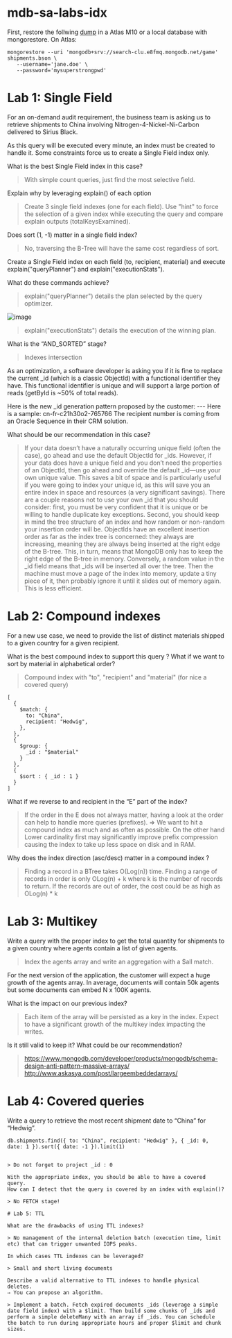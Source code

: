 # mdb-sa-labs-idx

First, restore the follwing [dump](https://s3.eu-west-3.amazonaws.com/sylvain.chambon/saescape/shipments.tar.gz) in a Atlas M10 or a local database with mongorestore.
On Atlas:

```
mongorestore --uri 'mongodb+srv://search-clu.e8fmq.mongodb.net/game' shipments.bson \
   --username='jane.doe' \
   --password='mysuperstrongpwd'
```

# Lab 1: Single Field

For an on-demand audit requirement, the business team is asking us to retrieve shipments to China involving Nitrogen-4-Nickel-Ni-Carbon delivered to Sirius Black.

As this query will be executed every minute, an index must be created to handle it. Some constraints force us to create a Single Field index only.

What is the best Single Field index in this case?

> With simple count queries, just find the most selective field.

Explain why by leveraging explain() of each option

> Create 3 single field indexes (one for each field). Use "hint" to force the selection of a given index while executing the query and compare explain outputs (totalKeysExamined).

Does sort (1, -1) matter in a single field index?

> No, traversing the B-Tree will have the same cost regardless of sort.

Create a Single Field index on each field (to, recipient, material) and execute explain("queryPlanner") and explain("executionStats").

What do these commands achieve?

> explain("queryPlanner") details the plan selected by the query optimizer.

![image](https://user-images.githubusercontent.com/102281652/223132357-2152c163-3b14-4bd1-9476-0ffc87cbad17.png)

> explain("executionStats") details the execution of the winning plan.

What is the “AND_SORTED” stage?

> Indexes intersection

As an optimization, a software developer is asking you if it is fine to replace the current _id (which is a classic ObjectId) with a functional identifier they have.
This functional identifier is unique and will support a large portion of reads (getById is ~50% of total reads).

Here is the new _id generation pattern proposed by the customer: <fromCountryCode>-<toCountryCode>-<materialCode>-<recipientNumber>
Here is a sample: cn-fr-c21h30o2-765766
The recipient number is coming from an Oracle Sequence in their CRM solution.

What should be our recommendation in this case?

> If your data doesn’t have a naturally occurring unique field (often the case), go ahead and use the default ObjectId for _ids. However, if your data does have a unique field and you don’t need the properties of an ObjectId, then go ahead and override the default _id—use your own unique value. This saves a bit of space and is particularly useful if you were going to index your unique id, as this will save you an entire index in space and resources (a very significant savings).
> There are a couple reasons not to use your own _id that you should consider: first, you must be very confident that it is unique or be willing to handle duplicate key exceptions. Second, you should keep in mind the tree structure of an index and how random or non-random your insertion order will be. ObjectIds have an excellent insertion order as far as the index tree is concerned: they always are increasing, meaning they are always being inserted at the right edge of the B-tree. This, in turn, means that MongoDB only has to keep the right edge of the B-tree in memory.
Conversely, a random value in the _id field means that _ids will be inserted all over the tree. Then the machine must move a page of the index into memory, update a tiny piece of it, then probably ignore it until it slides out of memory again. This is less efficient.

# Lab 2: Compound indexes
   
For a new use case, we need to provide the list of distinct materials shipped to a given country for a given recipient.

What is the best compound index to support this query ?
What if we want to sort by material in alphabetical order?
   
> Compound index with "to", "recipient" and "material" (for nice a covered query)

```
[
  {
    $match: {
      to: "China",
      recipient: "Hedwig",
    },
  },
  {
    $group: {
      _id : "$material"
    }
  },
  {
    $sort : { _id : 1 }
  }
]
```

What if we reverse to and recipient in the “E” part of the index?
   
> If the order in the E does not always matter, having a look at the order can help to handle more queries (prefixes). => We want to hit a compound index as much and as often as possible.
> On the other hand Lower cardinality first may significantly improve prefix compression causing the index to take up less space on disk and in RAM.

Why does the index direction (asc/desc) matter in a compound index ?

> Finding a record in a BTree takes O(Log(n)) time. Finding a range of records in order is only OLog(n) + k where k is the number of records to return.
If the records are out of order, the cost could be as high as OLog(n) * k

# Lab 3: Multikey
   
Write a query with the proper index to get the total quantity for shipments to a given country where agents contain a list of given agents.

> Index the agents array and write an aggregation with a $all match.

For the next version of the application, the customer will expect a huge growth of the agents array.
In average, documents will contain 50k agents but some documents can embed N x 100K agents.

What is the impact on our previous index?
   
> Each item of the array will be persisted as a key in the index. Expect to have a significant growth of the multikey index impacting the writes.
   
Is it still valid to keep it?
What could be our recommendation?

> https://www.mongodb.com/developer/products/mongodb/schema-design-anti-pattern-massive-arrays/
> http://www.askasya.com/post/largeembeddedarrays/

# Lab 4: Covered queries
   
Write a query to retrieve the most recent shipment date to “China” for “Hedwig”.

```
db.shipments.find({ to: "China", recipient: "Hedwig" }, { _id: 0, date: 1 }).sort({ date: -1 }).limit(1)


> Do not forget to project _id : 0 

With the appropriate index, you should be able to have a covered query.
How can I detect that the query is covered by an index with explain()?
   
> No FETCH stage!
   
# Lab 5: TTL
   
What are the drawbacks of using TTL indexes?

> No management of the internal deletion batch (execution time, limit etc) that can trigger unwanted IOPS peaks.
   
In which cases TTL indexes can be leveraged?
   
> Small and short living documents
   
Describe a valid alternative to TTL indexes to handle physical deletes.
⇒ You can propose an algorithm.  

> Implement a batch. Fetch expired documents _ids (leverage a simple date field index) with a $limit. Then build some chunks of _ids and perform a simple deleteMany with an array if _ids. You can schedule the batch to run during appropriate hours and proper $limit and chunk sizes.

